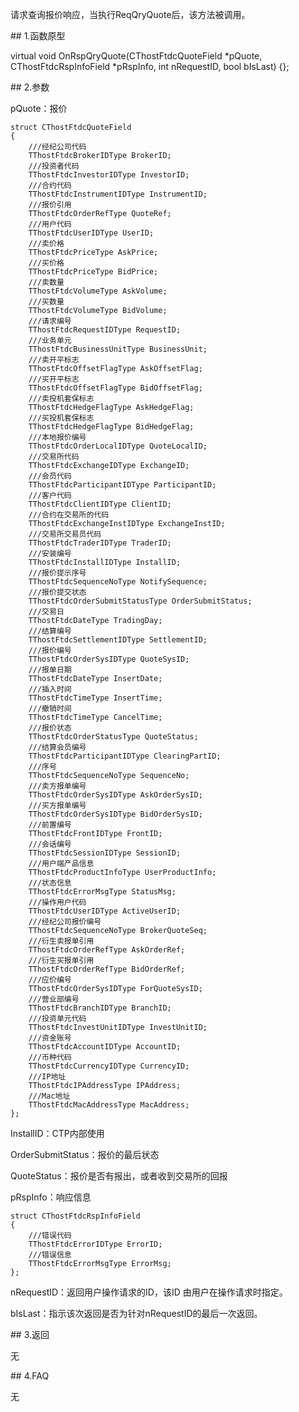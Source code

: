 <p>请求查询报价响应，当执行ReqQryQuote后，该方法被调用。</p>
<span class="anchor" id="1d515fad-3854-4f4c-9011-88067d84f41b"></span>
## 1.函数原型
<p>virtual void OnRspQryQuote(CThostFtdcQuoteField *pQuote, CThostFtdcRspInfoField *pRspInfo, int nRequestID, bool bIsLast) {};</p>
<span class="anchor" id="226a0237-6e64-4a07-8572-d50c92ccceb7"></span>
## 2.参数
<p>pQuote：报价</p>
<pre><code>struct CThostFtdcQuoteField
{
    ///经纪公司代码
    TThostFtdcBrokerIDType BrokerID;
    ///投资者代码
    TThostFtdcInvestorIDType InvestorID;
    ///合约代码
    TThostFtdcInstrumentIDType InstrumentID;
    ///报价引用
    TThostFtdcOrderRefType QuoteRef;
    ///用户代码
    TThostFtdcUserIDType UserID;
    ///卖价格
    TThostFtdcPriceType AskPrice;
    ///买价格
    TThostFtdcPriceType BidPrice;
    ///卖数量
    TThostFtdcVolumeType AskVolume;
    ///买数量
    TThostFtdcVolumeType BidVolume;
    ///请求编号
    TThostFtdcRequestIDType RequestID;
    ///业务单元
    TThostFtdcBusinessUnitType BusinessUnit;
    ///卖开平标志
    TThostFtdcOffsetFlagType AskOffsetFlag;
    ///买开平标志
    TThostFtdcOffsetFlagType BidOffsetFlag;
    ///卖投机套保标志
    TThostFtdcHedgeFlagType AskHedgeFlag;
    ///买投机套保标志
    TThostFtdcHedgeFlagType BidHedgeFlag;
    ///本地报价编号
    TThostFtdcOrderLocalIDType QuoteLocalID;
    ///交易所代码
    TThostFtdcExchangeIDType ExchangeID;
    ///会员代码
    TThostFtdcParticipantIDType ParticipantID;
    ///客户代码
    TThostFtdcClientIDType ClientID;
    ///合约在交易所的代码
    TThostFtdcExchangeInstIDType ExchangeInstID;
    ///交易所交易员代码
    TThostFtdcTraderIDType TraderID;
    ///安装编号
    TThostFtdcInstallIDType InstallID;
    ///报价提示序号
    TThostFtdcSequenceNoType NotifySequence;
    ///报价提交状态
    TThostFtdcOrderSubmitStatusType OrderSubmitStatus;
    ///交易日
    TThostFtdcDateType TradingDay;
    ///结算编号
    TThostFtdcSettlementIDType SettlementID;
    ///报价编号
    TThostFtdcOrderSysIDType QuoteSysID;
    ///报单日期
    TThostFtdcDateType InsertDate;
    ///插入时间
    TThostFtdcTimeType InsertTime;
    ///撤销时间
    TThostFtdcTimeType CancelTime;
    ///报价状态
    TThostFtdcOrderStatusType QuoteStatus;
    ///结算会员编号
    TThostFtdcParticipantIDType ClearingPartID;
    ///序号
    TThostFtdcSequenceNoType SequenceNo;
    ///卖方报单编号
    TThostFtdcOrderSysIDType AskOrderSysID;
    ///买方报单编号
    TThostFtdcOrderSysIDType BidOrderSysID;
    ///前置编号
    TThostFtdcFrontIDType FrontID;
    ///会话编号
    TThostFtdcSessionIDType SessionID;
    ///用户端产品信息
    TThostFtdcProductInfoType UserProductInfo;
    ///状态信息
    TThostFtdcErrorMsgType StatusMsg;
    ///操作用户代码
    TThostFtdcUserIDType ActiveUserID;
    ///经纪公司报价编号
    TThostFtdcSequenceNoType BrokerQuoteSeq;
    ///衍生卖报单引用
    TThostFtdcOrderRefType AskOrderRef;
    ///衍生买报单引用
    TThostFtdcOrderRefType BidOrderRef;
    ///应价编号
    TThostFtdcOrderSysIDType ForQuoteSysID;
    ///营业部编号
    TThostFtdcBranchIDType BranchID;
    ///投资单元代码
    TThostFtdcInvestUnitIDType InvestUnitID;
    ///资金账号
    TThostFtdcAccountIDType AccountID;
    ///币种代码
    TThostFtdcCurrencyIDType CurrencyID;
    ///IP地址
    TThostFtdcIPAddressType IPAddress;
    ///Mac地址
    TThostFtdcMacAddressType MacAddress;
};
</code></pre>
<p>InstallID：CTP内部使用</p>
<p>OrderSubmitStatus：报价的最后状态</p>
<p>QuoteStatus：报价是否有报出，或者收到交易所的回报</p>
<p>pRspInfo：响应信息</p>
<pre><code>struct CThostFtdcRspInfoField
{
    ///错误代码
    TThostFtdcErrorIDType ErrorID;
    ///错误信息
    TThostFtdcErrorMsgType ErrorMsg;
};
</code></pre>
<p>nRequestID：返回用户操作请求的ID，该ID 由用户在操作请求时指定。</p>
<p>bIsLast：指示该次返回是否为针对nRequestID的最后一次返回。</p>
<span class="anchor" id="ffdae20b-b749-418b-9af9-819a1ec2a974"></span>
## 3.返回
<p>无</p>
<span class="anchor" id="2b835b85-f6a6-495b-8864-c492de537b2d"></span>
## 4.FAQ
<p>无</p>
